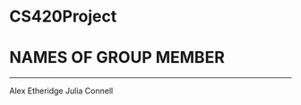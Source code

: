 # CS420Project

# NAMES OF GROUP MEMBER
---------------------------------------
 Alex Etheridge
 Julia Connell
